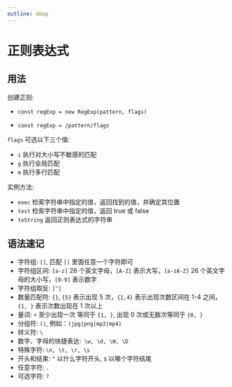 ```yaml
---
outline: deep
---
```


# 正则表达式

## 用法

创建正则:

- `const regExp = new RegExp(pattern, flags)`

- `const regExp = /pattern/flags`

`flags` 可选以下三个值:

- `i` 执行对大小写不敏感的匹配
- `g` 执行全局匹配
- `m` 执行多行匹配

实例方法:

- `exec` 检索字符串中指定的值，返回找到的值，并确定其位置
- `test` 检索字符串中指定的值，返回 true 或 false
- `toString` 返回正则表达式的字符串

## 语法速记

- 字符组: `[]`, 匹配 `[]` 里面任意一个字符即可
- 字符组区间: `[a-z]` 26 个英文字母，`[A-Z]` 表示大写，`[a-zA-Z]` 26 个英文字母的大小写，`[0-9]` 表示数字
- 字符组取反: `[^]`
- 数量匹配符: `{}`, `{5}` 表示出现 5 次，`{1,4}` 表示出现次数区间在 1-4 之间，`{1, }` 表示次数出现在 1 次以上
- 量词: `+` 至少出现一次 等同于 `{1, }`, 出现 0 次或无数次等同于 `{0, }`
- 分组符: `()`, 例如：`(jpg|png|mp3|mp4)`
- 转义符: `\`
- 数字、字母的快捷表达:` \w, \d, \W, \D`
- 特殊字符: `\n, \t, \r, \s`
- 开头和结束: `^` 以什么字符开头, `$` 以哪个字符结尾
- 任意字符: `.`
- 可选字符: `?`
